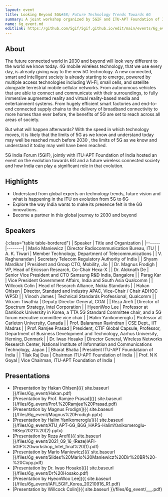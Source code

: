 ```yaml
---
layout: event
title: Looking Beyond 5G&#58; Future Technology Trends Towards 6G
summary: A joint workshop organized by 5GIF and ITU-APT Foundation of India on 6G
name: 6g_event.md
editlink: https://github.com/5gif/5gif.github.io/edit/main/events/6g_event.html
---
```


## About
The future connected world in 2030 and beyond will look very different to the world we know today. 4G mobile wireless technology, that we use every day, is already giving way to the new 5G technology. A new connected, smart and intelligent society is already starting to emerge, powered by multiple access technologies including Wi-Fi, small cells, and satellite alongside terrestrial mobile cellular networks. From autonomous vehicles that are able to connect and communicate with their surroundings, to fully immersive augmented reality and virtual reality-based media and entertainment systems. From hugely efficient smart factories and end-to-end connected supply chains to the delivery of broadband connectivity to more homes than ever before, the benefits of 5G are set to reach across all areas of society.

But what will happen afterwards? With the speed in which technology moves, it is likely that the limits of 5G as we know and understand today may well be reached much before 2030 , the limits of 5G as we know and understand it today may well have been reached.

5G India Forum (5GIF), jointly with ITU-APT Foundation of India hosted an event on the evolution towards 6G and a future wireless connected society and how India can play a significant role in that evolution.

## Highlights
* Understand from global experts on technology trends, future vision and what is happening in the ITU on evolution from 5G to 6G
* Explore the way India wants to make its presence felt in the 6G innovations.
* Become a partner in this global journey to 2030 and beyond

## Speakers 

{:class="table table-bordered"}
| Speaker | Title and Organization | 
|-------|--------|
| Mario Maniewicz  | Director Radiocommunication Bureau, ITU |
| A. K. Tiwari | Member Technology, Department of Telecommunications |
| V. Raghunandan | Secretary Telecom Regulatory Authority of India |
| Shyam Mardikar | President and Group CTO, Mobility, Jio | 
| Dr. Magnus Frodigh | VP, Head of Ericsson Research, Co-Chair Hexa-X | 
| Dr. Aloknath De | Senior Vice President and CTO Samsung R&D India, Bangalore | 
| Parag Kar | Vice President Government Affairs, India and South Asia Qualcomm | 
| Willcook Colin | Head of Research Alliance, Nokia Standards | 
| Hakan Ohlsen | Director, Standard and Industry APAC, Vice-Chair / Chair ADHOC WP5D | 
| Vinosh James | Technical Standards Professional, Qualcomm | 
| Vikram Tiwathia | Deputy Director General, COAI | 
| Reza Arefi | Director of Spectrum Strategy, Intel Corporation | 
| HyeonWoo Lee | Professor at DanKook University in Korea, a TTA 5G Standard Committee chair, and a 5G forum executive committee vice chair | 
| Halim Yanikomeroglu | Professor at Carleton University, Canada | 
| Prof. Balaraman Ravindran | CSE Dept., IIT Madras | 
| Prof. Ramjee Prasad | President, CTIF Global Capsule, Professor, Department of Business Development and Technology, Aarhus University, Herning, Denmark | 
| Dr. Iwao Hosako | Director General, Wireless Networks Research Center, National Institute of Information and Communications Technology, Japan | 
| Bharat Bhatia | President ITU-APT Foundataion of India | 
| Tilak Raj Dua | Chairman ITU-APT Foundation of India | 
| Prof. N K Goyal | Vice Chairman, ITU-APT Foundation of India | 

## Presentations

* [Presentation by Hakan Ohlsen]({{ site.baseurl }}/files/6g_event/Hakan.pdf)
* [Presentation by Prof. Ramjee Prasad]({{ site.baseurl }}/files/6g_event/Prof.%20Ramjee%20Prasad.pdf)
* [Presentation by Magnus Frodign]({{ site.baseurl }}/files/6g_event/Magnus%20Frodigh.pptx)
* [Presentation by Halim Yanikomeroglu]({{ site.baseurl }}/files/6g_event/ATU_APT-6G_B6G_HAPS-HalimYanikomeroglu-16Sep2021%20(2).pptx)
* [Presentation by Reza Arefi]({{ site.baseurl }}/files/6g_event/2021_09_16_(Reze)IAFI-5GIF%20workshop_Intel_final%20(1).pdf)
* [Presentation by Mario Maniewicz]({{ site.baseurl }}/files/6g_event/Slides%20Mario%20Maniewicz%20Dir%20BR%20-%20Copy.pdf)
* [Presentation by Dr. Iwao Hosako]({{ site.baseurl }}/files/6g_event/Dr%20Hosako.pdf)
* [Presentation by HyeonWoo Lee]({{ site.baseurl }}/files/6g_event/IAFI_5GIF_Korea_20210916_R1.pdf)
* [Presentation by Willcock Colin]({{ site.baseurl }}/files/6g_event/___.pdf)

